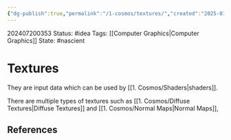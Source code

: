 ```yaml
---
{"dg-publish":true,"permalink":"/1-cosmos/textures/","created":"2025-01-22T11:17:14.248-05:00","updated":"2024-07-20T03:53:38.432-04:00"}
---
```


202407200353
Status: #idea
Tags: [[Computer Graphics\|Computer Graphics]]
State: #nascient
# Textures

They are input data which can be used by [[1. Cosmos/Shaders\|shaders]].

There are multiple types of textures such as [[1. Cosmos/Diffuse Textures\|Diffuse Textures]] and [[1. Cosmos/Normal Maps\|Normal Maps]],


## References
